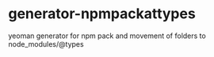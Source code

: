 # generator-npmpackattypes
yeoman generator for npm pack and movement of folders to node_modules/@types
